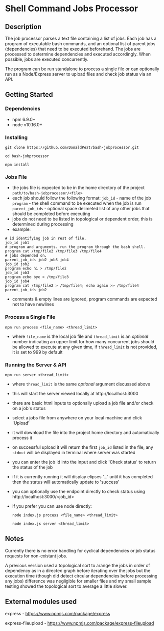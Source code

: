 # Shell Command Jobs Processor

## Description

The job processor parses a text file containing a list of jobs. Each job has a program of executable bash commands, and an optional list of parent jobs (dependencies) that need to be executed beforehand. The jobs are processed to determine dependencies and executed accordingly. When possible, jobs are executed concurrently. 

The program can be run standalone to process a single file or can optionally run as a Node/Express server to upload files and check job status via an API.

## Getting Started

### Dependencies

* npm 6.9.0+
* node v10.16.0+

### Installing

`git clone https://github.com/DonaldPeat/bash-jobprocessor.git`

`cd bash-jobprocessor`

`npm install`

### Jobs File

* the jobs file is expected to be in the home directory of the project `path/to/bash-jobprocessor/<file>`
* each job should follow the following format:
 `job_id` - name of the job
 `program` - the shell command to be executed when the job is run
 `parent_job_ids` - optional space delimeted list of any other jobs that should be completed before executing
* jobs do not need to be listed in topological or dependent order, this is determined during processing
* example:
 ```
 # id identifying job in rest of file.
 job_id job1
 # program and arguments. run the program through the bash shell.
 program cat /tmp/file2 /tmp/file3 /tmp/file4
 # jobs depended on.
 parent_job_ids job2 job3 job4
 job_id job2
 program echo hi > /tmp/file2
 job_id job3
 program echo bye > /tmp/file3
 job_id job4
 program cat /tmp/file2 > /tmp/file4; echo again >> /tmp/file4
 parent_job_ids job2
 ```
* comments & empty lines are ignored, program commands are expected not to have newlines

### Process a Single File

  `npm run process <file_name> <thread_limit>` 

* where `file_name` is the local job file and `thread_limit` is an *optional* number indicating an upper limit for how many  concurrent jobs should be allowed to execute at any given time, if `thread_limit` is not provided, it is set to 999 by default

### Running the Server & API

  `npm run server <thread_limit>`

* where `thread_limit` is the same *optional* argument discussed above

* this will start the server viewed locally at http://localhost:3000

* there are basic html inputs to optionally upload a job file and/or check on a job's status

* select a jobs file from anywhere on your local machine and click 'Upload' 

* it will download the file into the project home directory and automatically process it 

* on successful upload it will return the first `job_id` listed in the file, any `stdout` will be displayed in terminal where server was started

* you can enter the job Id into the input and click 'Check status' to return the status of the job 

* if it is currently running it will display elipses '...' until it has completed then the status will automatically update to 'success' 

* you can optionally use the endpoint directly to check status using http://localhost:3000/<job_id> 

* if you prefer you can use node directly:

  `node index.js process <file_name> <thread_limit>` 

  `node index.js server <thread_limit>`


## Notes

Currently there is no error handling for cyclical dependencies or job status requests for non-existant jobs. 

A previous version used a topological sort to arange the jobs in order of dependency as in a directed graph before iterating over the jobs but the execution time (though did detect circular dependencies before processing any jobs) difference was negligible for smaller files and my small sample testing showed the topological sort to average a little slower. 

## External modules used

express - https://www.npmjs.com/package/express

express-fileupload - https://www.npmjs.com/package/express-fileupload
